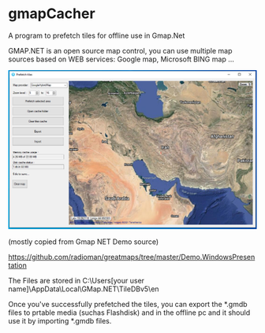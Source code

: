 # gmapCacher
A program to prefetch tiles for offline use in Gmap.Net

GMAP.NET is an open source map control, you can use multiple map sources based on WEB services: Google map, Microsoft BING map ...

![img](https://github.com/javadsadi/gmapCacher/blob/master/screenshot.png)

(mostly copied from Gmap NET Demo source)

https://github.com/radioman/greatmaps/tree/master/Demo.WindowsPresentation

The Files are stored in C:\Users\[your user name]\AppData\Local\GMap.NET\TileDBv5\en

Once you've successfully prefetched the tiles, you can export the *.gmdb files to prtable media (suchas Flashdisk) and in the offline pc and it should use it by importing *.gmdb files.

